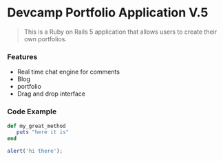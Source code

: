 # Devcamp Portfolio Application V.5

> This is a Ruby on Rails 5 application that allows users to create their own portfolios.

### Features
 
 - Real time chat engine for comments 
 - Blog
 - portfolio
 - Drag and drop interface
 

### Code Example
 
 ```ruby
 def my_great_method
    puts "here it is"
end
```
    
```javascript
alert('hi there');
```